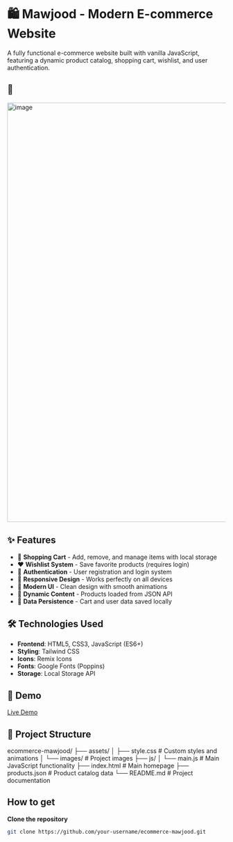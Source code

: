 # 🛍️ Mawjood - Modern E-commerce Website

A fully functional e-commerce website built with vanilla JavaScript, featuring a dynamic product catalog, shopping cart, wishlist, and user authentication.

## 📸
<img width="1903" height="965" alt="image" src="https://github.com/user-attachments/assets/d7871a54-7673-4d69-be99-1953c1a99889" />

## ✨ Features

- 🛒 **Shopping Cart** - Add, remove, and manage items with local storage
- ❤️ **Wishlist System** - Save favorite products (requires login)
- 🔐 **Authentication** - User registration and login system
- 📱 **Responsive Design** - Works perfectly on all devices
- 🎨 **Modern UI** - Clean design with smooth animations
- 🔄 **Dynamic Content** - Products loaded from JSON API
- 💾 **Data Persistence** - Cart and user data saved locally

## 🛠️ Technologies Used

- **Frontend**: HTML5, CSS3, JavaScript (ES6+)
- **Styling**: Tailwind CSS
- **Icons**: Remix Icons
- **Fonts**: Google Fonts (Poppins)
- **Storage**: Local Storage API

## 🚀 Demo

[Live Demo](https://Mosjdeed.github.io/ecommerce-mawjood)

## 📁 Project Structure
ecommerce-mawjood/
├── assets/
│   ├── style.css          # Custom styles and animations
│   └── images/            # Project images
├── js/
│   └── main.js           # Main JavaScript functionality
├── index.html            # Main homepage
├── products.json         # Product catalog data
└── README.md            # Project documentation

## How to get
**Clone the repository**
   ```bash
   git clone https://github.com/your-username/ecommerce-mawjood.git
   ```
